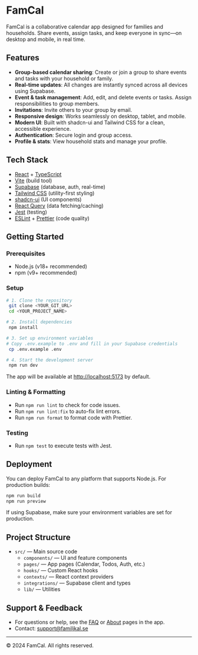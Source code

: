 # FamCal

FamCal is a collaborative calendar app designed for families and households. Share events, assign tasks, and keep everyone in sync—on desktop and mobile, in real time.

## Features

- **Group-based calendar sharing**: Create or join a group to share events and tasks with your household or family.
- **Real-time updates**: All changes are instantly synced across all devices using Supabase.
- **Event & task management**: Add, edit, and delete events or tasks. Assign responsibilities to group members.
- **Invitations**: Invite others to your group by email.
- **Responsive design**: Works seamlessly on desktop, tablet, and mobile.
- **Modern UI**: Built with shadcn-ui and Tailwind CSS for a clean, accessible experience.
- **Authentication**: Secure login and group access.
- **Profile & stats**: View household stats and manage your profile.

## Tech Stack

- [React](https://react.dev/) + [TypeScript](https://www.typescriptlang.org/)
- [Vite](https://vitejs.dev/) (build tool)
- [Supabase](https://supabase.com/) (database, auth, real-time)
- [Tailwind CSS](https://tailwindcss.com/) (utility-first styling)
- [shadcn-ui](https://ui.shadcn.com/) (UI components)
- [React Query](https://tanstack.com/query/latest) (data fetching/caching)
- [Jest](https://jestjs.io/) (testing)
- [ESLint](https://eslint.org/) + [Prettier](https://prettier.io/) (code quality)

## Getting Started

### Prerequisites
- Node.js (v18+ recommended)
- npm (v9+ recommended)

### Setup

```sh
# 1. Clone the repository
 git clone <YOUR_GIT_URL>
 cd <YOUR_PROJECT_NAME>

# 2. Install dependencies
 npm install

# 3. Set up environment variables
# Copy .env.example to .env and fill in your Supabase credentials
 cp .env.example .env

# 4. Start the development server
 npm run dev
```

The app will be available at [http://localhost:5173](http://localhost:5173) by default.

### Linting & Formatting
- Run `npm run lint` to check for code issues.
- Run `npm run lint:fix` to auto-fix lint errors.
- Run `npm run format` to format code with Prettier.

### Testing
- Run `npm test` to execute tests with Jest.

## Deployment

You can deploy FamCal to any platform that supports Node.js. For production builds:

```sh
npm run build
npm run preview
```

If using Supabase, make sure your environment variables are set for production.

## Project Structure

- `src/` — Main source code
  - `components/` — UI and feature components
  - `pages/` — App pages (Calendar, Todos, Auth, etc.)
  - `hooks/` — Custom React hooks
  - `contexts/` — React context providers
  - `integrations/` — Supabase client and types
  - `lib/` — Utilities

## Support & Feedback

- For questions or help, see the [FAQ](/faq) or [About](/about) pages in the app.
- Contact: [support@familjkal.se](mailto:support@familjkal.se)

---

© 2024 FamCal. All rights reserved.
